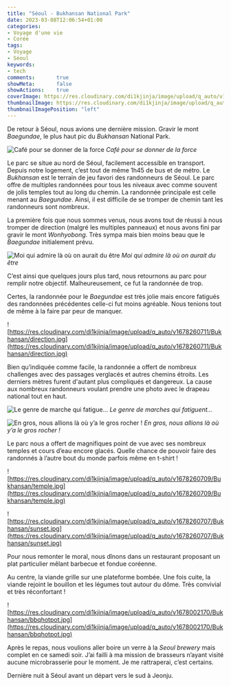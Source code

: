 ```yaml
---
title: "Séoul - Bukhansan National Park"
date: 2023-03-08T12:06:54+01:00
categories:
- Voyage d'une vie
- Corée
tags:
- Voyage
- Séoul
keywords:
- tech
comments:       true
showMeta:       false
showActions:    true
coverImage: https://res.cloudinary.com/di1kjinja/image/upload/q_auto/v1678273188/Bukhansan/summit.jpg
thumbnailImage: https://res.cloudinary.com/di1kjinja/image/upload/q_auto/v1678273188/Bukhansan/summit.jpg
thumbnailImagePosition: "left"
---
```


De retour à Séoul, nous avions une dernière mission. Gravir le mont *Baegundae*, le plus haut pic du *Bukhansan* National Park. 

![Café pour se donner de la force](https://res.cloudinary.com/di1kjinja/image/upload/q_auto/v1678002175/Bukhansan/flat_white.jpg)
*Café pour se donner de la force*

Le parc se situe au nord de Séoul, facilement accessible en transport. Depuis notre logement, c’est tout de même 1h45 de bus et de métro. Le *Bukhansan* est le terrain de jeu favori des randonneurs de Séoul. Le parc offre de multiples randonnées pour tous les niveaux avec comme souvent de jolis temples tout au long du chemin. La randonnée principale est celle menant au *Baegundae*. Ainsi, il est difficile de se tromper de chemin tant les randonneurs sont nombreux. 

La première fois que nous sommes venus, nous avons tout de réussi à nous tromper de direction (malgré les multiples panneaux) et nous avons fini par gravir le mont *Wonhyobong*. Très sympa mais bien moins beau que le *Baegundae* initialement prévu. 

![Moi qui admire là où on aurait du être](https://res.cloudinary.com/di1kjinja/image/upload/q_auto/v1678273271/Bukhansan/wonhyabong.jpg)
*Moi qui admire là où on aurait du être*

C’est ainsi que quelques jours plus tard, nous retournons au parc pour remplir notre objectif. Malheureusement, ce fut la randonnée de trop. 

Certes, la randonnée pour le *Baegundae* est très jolie mais encore fatigués des randonnées précédentes celle-ci fut moins agréable. Nous tenions tout de même à la faire par peur de manquer. 

![https://res.cloudinary.com/di1kjinja/image/upload/q_auto/v1678260711/Bukhansan/direction.jpg](https://res.cloudinary.com/di1kjinja/image/upload/q_auto/v1678260711/Bukhansan/direction.jpg)

Bien qu’indiquée comme facile, la randonnée a offert de nombreux challenges avec des passages verglacés et autres chemins étroits. Les derniers mètres furent  d'autant plus compliqués et dangereux. La cause aux nombreux randonneurs voulant prendre une photo avec le drapeau national tout en haut. 

![Le genre de marche qui fatigue…](https://res.cloudinary.com/di1kjinja/image/upload/q_auto/v1678260709/Bukhansan/tough.jpg)
*Le genre de marches qui fatiguent…*

![En gros, nous allions là où y’a le gros rocher !](https://res.cloudinary.com/di1kjinja/image/upload/q_auto/v1678273188/Bukhansan/summit.jpg)
*En gros, nous allions là où y’a le gros rocher !*

Le parc nous a offert de magnifiques point de vue avec ses nombreux temples et cours d’eau encore glacés. Quelle chance de pouvoir faire des randonnés à l’autre bout du monde parfois même en t-shirt !

![https://res.cloudinary.com/di1kjinja/image/upload/q_auto/v1678260709/Bukhansan/temple.jpg](https://res.cloudinary.com/di1kjinja/image/upload/q_auto/v1678260709/Bukhansan/temple.jpg)

![https://res.cloudinary.com/di1kjinja/image/upload/q_auto/v1678260707/Bukhansan/sunset.jpg](https://res.cloudinary.com/di1kjinja/image/upload/q_auto/v1678260707/Bukhansan/sunset.jpg)

Pour nous remonter le moral, nous dînons dans un restaurant proposant un plat particulier mêlant barbecue et fondue coréenne. 

Au centre, la viande grille sur une plateforme bombée. Une fois cuite, la viande rejoint le bouillon et les légumes tout autour du dôme. Très convivial et très réconfortant ! 

![https://res.cloudinary.com/di1kjinja/image/upload/q_auto/v1678002170/Bukhansan/bbqhotpot.jpg](https://res.cloudinary.com/di1kjinja/image/upload/q_auto/v1678002170/Bukhansan/bbqhotpot.jpg)

Après le repas, nous voulions aller boire un verre à la *Seoul brewery* mais complet en ce samedi soir. J’ai failli à ma mission de brasseurs n’ayant visité aucune microbrasserie pour le moment. Je me rattraperai, c’est certains. 

Dernière nuit à Séoul avant un départ vers le sud à Jeonju.
